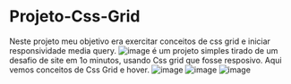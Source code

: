 # Projeto-Css-Grid
Neste projeto meu objetivo era exercitar 
conceitos de css grid e iniciar responsividade media query.
![image](https://user-images.githubusercontent.com/93878819/149318212-575cd0c3-8d02-4c34-a328-5b28fbe8b0d6.png)
é um projeto simples tirado de um desafio de site em 1o minutos, usando Css grid que fosse resposivo.
Aqui vemos conceitos de Css Grid e hover.
![image](https://user-images.githubusercontent.com/93878819/149318265-3f4f56e0-153e-45b4-9b41-f2cb1413673b.png)
![image](https://user-images.githubusercontent.com/93878819/149318314-6e25deb2-85b0-4b9e-bb3e-240bb4d095f1.png)
![image](https://user-images.githubusercontent.com/93878819/149318362-c42c41b9-d9a0-4875-ae75-2b0d1469c6ae.png)

